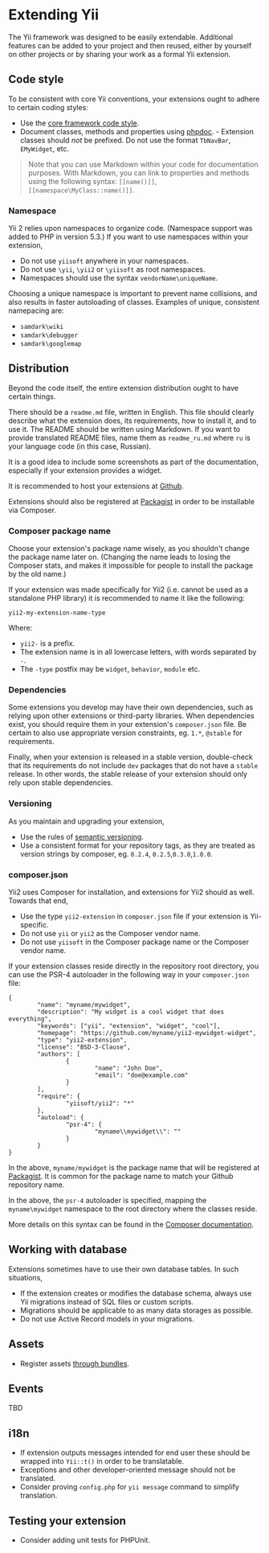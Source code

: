 Extending Yii
=============
The Yii framework was designed to be easily extendable. Additional features can be added to your project and then reused, either by yourself on other projects or by sharing your work as a formal Yii extension.

Code style
----------

To be consistent with core Yii conventions, your extensions ought to adhere to certain coding styles:

- Use the [core framework code style](https://github.com/yiisoft/yii2/wiki/Core-framework-code-style).
- Document classes, methods and properties using [phpdoc](http://www.phpdoc.org/). - Extension classes should *not* be prefixed. Do not use the format `TbNavBar`, `EMyWidget`, etc.

> Note that you can use Markdown within your code for documentation purposes. With Markdown, you can link to properties and methods using the following syntax: `[[name()]]`, `[[namespace\MyClass::name()]]`.

### Namespace

Yii 2 relies upon namespaces to organize code. (Namespace support was added to PHP in version 5.3.) If you want to use namespaces within your extension,

- Do not use `yiisoft` anywhere in your namespaces.
- Do not use `\yii`, `\yii2` or `\yiisoft` as root namespaces.
- Namespaces should use the syntax `vendorName\uniqueName`.

Choosing a unique namespace is important to prevent name collisions, and also results in faster autoloading of classes. Examples of unique, consistent namepacing are:

- `samdark\wiki`
- `samdark\debugger`
- `samdark\googlemap`

Distribution
------------

Beyond the code itself, the entire extension distribution ought to have certain things.

There should be a `readme.md` file, written in English. This file should clearly describe what the extension does, its requirements, how to install it, 
  and to use it. The README should be written using Markdown. If you want to provide translated README files, name them as `readme_ru.md`
  where `ru` is your language code (in this case, Russian). 
  
  It is a good idea to include some screenshots as part of the documentation, especially if your extension provides a widget. 
  
It is recommended to host your extensions at [Github](https://github.com).

Extensions should also be registered at [Packagist](https://packagist.org) in order to be installable via Composer. 

### Composer package name

Choose your extension's package name wisely, as you shouldn't change the package name later on. (Changing the name leads to losing the Composer stats, and makes it impossible for people  to install the package by the old name.) 

If your extension was made specifically for Yii2 (i.e. cannot be used as a standalone PHP library) it is recommended to
name it like the following:

```
yii2-my-extension-name-type
```

Where: 

- `yii2-` is a prefix.
- The extension name is in all lowercase letters, with words separated by `-`.
- The `-type` postfix may be `widget`, `behavior`, `module` etc.

### Dependencies

Some extensions you develop may have their own dependencies, such as relying upon other extensions or third-party libraries. When dependencies exist, you should require them in your extension's `composer.json` file. Be certain to also use appropriate version constraints, eg. `1.*`, `@stable` for requirements.

Finally, when your extension is released in a stable version, double-check that its requirements do not include `dev` packages that do not have a `stable` release. In other words, the stable release of your extension should only rely upon stable dependencies.

### Versioning

As you maintain and upgrading your extension, 

- Use the rules of [semantic versioning](http://semver.org).
- Use a consistent format for your repository tags, as they are treated as version strings by composer, eg. `0.2.4`,
  `0.2.5`,`0.3.0`,`1.0.0`.

### composer.json

Yii2 uses Composer for installation, and extensions for Yii2 should as well. Towards that end, 

- Use the type `yii2-extension` in `composer.json` file if your extension is Yii-specific.
- Do not use `yii` or `yii2` as the Composer vendor name.
- Do not use `yiisoft` in the Composer package name or the Composer vendor name.

If your extension classes reside directly in the repository root directory, you can use the PSR-4 autoloader in the following way in your `composer.json` file:

```
{
        "name": "myname/mywidget",
        "description": "My widget is a cool widget that does everything",
        "keywords": ["yii", "extension", "widget", "cool"],
        "homepage": "https://github.com/myname/yii2-mywidget-widget",
        "type": "yii2-extension",
        "license": "BSD-3-Clause",
        "authors": [
                {
                        "name": "John Doe",
                        "email": "doe@example.com"
                }
        ],
        "require": {
                "yiisoft/yii2": "*"
        },
        "autoload": {
                "psr-4": {
                        "myname\\mywidget\\": ""
                }
        }
}
```

In the above, `myname/mywidget` is the package name that will be registered
at [Packagist](https://packagist.org). It is common for the package name to match your Github repository name.

In the above, the `psr-4` autoloader is specified, mapping the `myname\mywidget` namespace to the root directory where the classes reside.

More details on this syntax can be found in the [Composer documentation](http://getcomposer.org/doc/04-schema.md#autoload).

Working with database
---------------------

Extensions sometimes have to use their own database tables. In such situations, 

- If the extension creates or modifies the database schema, always use Yii migrations instead of SQL files or custom scripts.
- Migrations should be applicable to as many data storages as possible.
- Do not use Active Record models in your migrations.

Assets
------

- Register assets [through bundles](assets.md).

Events
------

TBD

i18n
----

- If extension outputs messages intended for end user these should be wrapped into `Yii::t()` in order to be translatable.
- Exceptions and other developer-oriented message should not be translated.
- Consider proving `config.php` for `yii message` command to simplify translation.

Testing your extension
----------------------

- Consider adding unit tests for PHPUnit.
